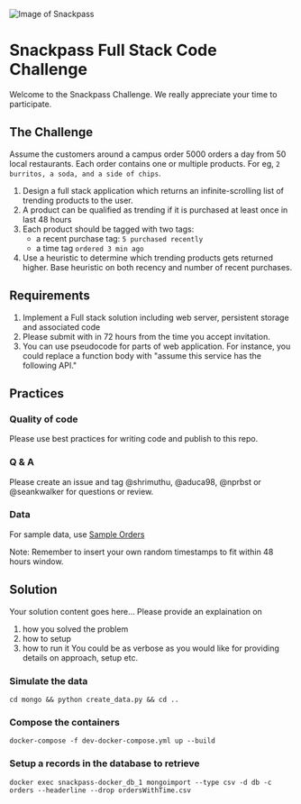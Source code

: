 ![Image of Snackpass](https://www.snackpass.co/static/media/logo_round_2.d74f1dd2.png)

# Snackpass Full Stack Code Challenge
Welcome to the Snackpass Challenge. We really appreciate your time to participate. 

## The Challenge

Assume the customers around a campus order 5000 orders a day from 50 local restaurants. Each order contains one or multiple products. For eg, `2 burritos, a soda, and a side of chips`.

1. Design a full stack application which returns an infinite-scrolling list of trending products to the user.
2. A product can be qualified as trending if it is purchased at least once in last 48 hours
3. Each product should be tagged with two tags:
    * a recent purchase tag: `5 purchased recently`
    * a time tag `ordered 3 min ago`
4. Use a heuristic to determine which trending products gets returned higher. Base heuristic on both recency and number of recent purchases.

## Requirements
1. Implement a Full stack solution including web server, persistent storage and associated code
2. Please submit with in 72 hours from the time you accept invitation. 
3. You can use pseudocode for parts of web application. For instance, you could replace a function body with "assume this service has the following API."

## Practices
### Quality of code 
 Please use best practices for writing code and publish to this repo. 
### Q & A
 Please create an issue and tag @shrimuthu, @aduca98, @nprbst or @seankwalker for questions or review.
### Data
For sample data, use [Sample Orders](https://docs.google.com/spreadsheets/d/1xfAjSlBflehOYj4O7I2YkfcBB1b9VgSHg9X-SmRWmsE/edit#gid=280279953)

Note: Remember to insert your own random timestamps to fit within 48 hours window.
 
## Solution
Your solution content goes here... Please provide an explaination on 
1. how you solved the problem
2. how to setup 
3. how to run it
You could be as verbose as you would like for providing details on approach, setup etc.


### Simulate the data
```
cd mongo && python create_data.py && cd ..
```

### Compose the containers
```
docker-compose -f dev-docker-compose.yml up --build
```

### Setup a records in the database to retrieve
```
docker exec snackpass-docker_db_1 mongoimport --type csv -d db -c orders --headerline --drop ordersWithTime.csv
```

